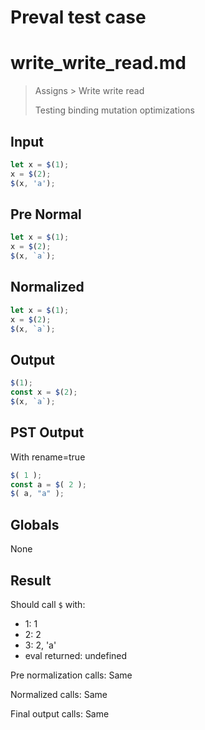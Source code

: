 # Preval test case

# write_write_read.md

> Assigns > Write write read
>
> Testing binding mutation optimizations

## Input

`````js filename=intro
let x = $(1);
x = $(2);
$(x, 'a');
`````

## Pre Normal


`````js filename=intro
let x = $(1);
x = $(2);
$(x, `a`);
`````

## Normalized


`````js filename=intro
let x = $(1);
x = $(2);
$(x, `a`);
`````

## Output


`````js filename=intro
$(1);
const x = $(2);
$(x, `a`);
`````

## PST Output

With rename=true

`````js filename=intro
$( 1 );
const a = $( 2 );
$( a, "a" );
`````

## Globals

None

## Result

Should call `$` with:
 - 1: 1
 - 2: 2
 - 3: 2, 'a'
 - eval returned: undefined

Pre normalization calls: Same

Normalized calls: Same

Final output calls: Same
